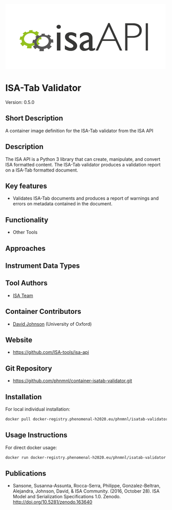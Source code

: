 ![Logo](isa-api_logo.png)

# ISA-Tab Validator
Version: 0.5.0

## Short Description

A container image definition for the ISA-Tab validator from the ISA API

## Description

The ISA API is a Python 3 library that can create, manipulate, and convert ISA formatted content. The ISA-Tab
validator produces a validation report on a ISA-Tab formatted document.

## Key features

- Validates ISA-Tab documents and produces a report of warnings and errors on metadata contained in the document.

## Functionality

- Other Tools

## Approaches
  
## Instrument Data Types

## Tool Authors

- [ISA Team](http://isa-tools.org)

## Container Contributors

- [David Johnson](https://github.com/djcomlab) (University of Oxford)

## Website

- https://github.com/ISA-tools/isa-api


## Git Repository

- https://github.com/phnmnl/container-isatab-validator.git

## Installation 

For local individual installation:

```bash
docker pull docker-registry.phenomenal-h2020.eu/phnmnl/isatab-validator
```

## Usage Instructions

For direct docker usage:

```bash
docker run docker-registry.phenomenal-h2020.eu/phnmnl/isatab-validator ...
```

## Publications

- Sansone, Susanna-Assunta, Rocca-Serra, Philippe, Gonzalez-Beltran, Alejandra, Johnson, David, & ISA Community. (2016, October 28). ISA Model and Serialization Specifications 1.0. Zenodo. http://doi.org/10.5281/zenodo.163640
